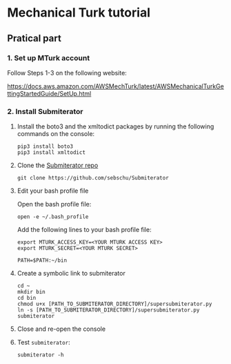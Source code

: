 # Mechanical Turk tutorial


## Pratical part

### 1. Set up MTurk account

Follow Steps 1-3 on the following website:

https://docs.aws.amazon.com/AWSMechTurk/latest/AWSMechanicalTurkGettingStartedGuide/SetUp.html

### 2. Install Submiterator

1. Install the boto3 and the xmltodict packages by running the following commands on the console:

    ```
    pip3 install boto3
    pip3 install xmltodict
    ```

2. Clone the [Submiterator repo](https://github.com/sebschu/Submiterator)

    ```
    git clone https://github.com/sebschu/Submiterator
    ```

3. Edit your bash profile file 

    Open the bash profile file:

    ```
    open -e ~/.bash_profile
    ```

    Add the following lines to your bash profile file:

    ```
    export MTURK_ACCESS_KEY=<YOUR MTURK ACCESS KEY>
    export MTURK_SECRET=<YOUR MTURK SECRET>

    PATH=$PATH:~/bin

    ```

4. Create a symbolic link to submiterator

    ```
    cd ~
    mkdir bin
    cd bin
    chmod u+x [PATH_TO_SUBMITERATOR_DIRECTORY]/supersubmiterator.py
    ln -s [PATH_TO_SUBMITERATOR_DIRECTORY]/supersubmiterator.py submiterator
    ```

5. Close and re-open the console

6. Test `submiterator`:

    ```
    submiterator -h
    ```



